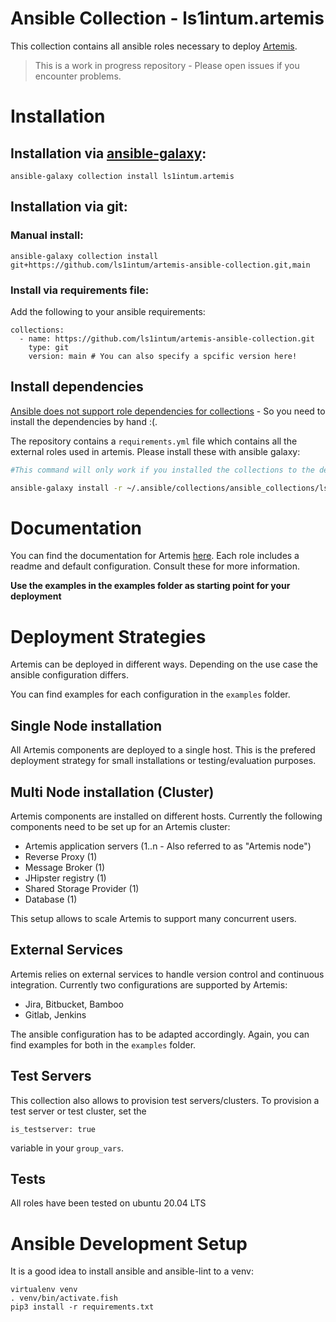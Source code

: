 # Ansible Collection - ls1intum.artemis

This collection contains all ansible roles necessary to deploy [Artemis](https://github.com/ls1intum/Artemis).

> This is a work in progress repository - Please open issues if you encounter problems.

# Installation
## Installation via [ansible-galaxy](https://galaxy.ansible.com/ls1intum/artemis):

```
ansible-galaxy collection install ls1intum.artemis
```

## Installation via git:

### Manual install:

```
ansible-galaxy collection install git+https://github.com/ls1intum/artemis-ansible-collection.git,main
```

### Install via requirements file:

Add the following to your ansible requirements:
```
collections:
  - name: https://github.com/ls1intum/artemis-ansible-collection.git
    type: git
    version: main # You can also specify a spcific version here!
```

## Install dependencies

[Ansible does not support role dependencies for collections](https://github.com/ansible/ansible/issues/76030) - So you need to install the dependencies by hand :(.

The repository contains a `requirements.yml` file which contains all the external roles used in artemis. Please install these with ansible galaxy:

```bash
#This command will only work if you installed the collections to the default location!

ansible-galaxy install -r ~/.ansible/collections/ansible_collections/ls1intum/artemis/requirements.yml
```

# Documentation

You can find the documentation for Artemis [here](https://docs.artemis.cit.tum.de).
Each role includes a readme and default configuration. Consult these for more information.

 **Use the examples in the examples folder as starting point for your deployment**

# Deployment Strategies

Artemis can be deployed in different ways. Depending on the use case the ansible configuration differs.

You can find examples for each configuration in the `examples` folder.

## Single Node installation
All Artemis components are deployed to a single host. This is the prefered deployment strategy for small installations or testing/evaluation purposes.

## Multi Node installation (Cluster)
Artemis components are installed on different hosts. Currently the following components need to be set up for an Artemis cluster:

- Artemis application servers (1..n - Also referred to as "Artemis node")
- Reverse Proxy (1)
- Message Broker (1)
- JHipster registry (1)
- Shared Storage Provider (1)
- Database (1)

This setup allows to scale Artemis to support many concurrent users.

## External Services

Artemis relies on external services to handle version control and continuous integration. Currently two configurations are supported by Artemis:
- Jira, Bitbucket, Bamboo
- Gitlab, Jenkins

The ansible configuration has to be adapted accordingly. Again, you can find examples for both in the `examples` folder.

## Test Servers

This collection also allows to provision test servers/clusters. To provision a test server or test cluster, set the

```
is_testserver: true
```
variable in your `group_vars`.

## Tests

All roles have been tested on ubuntu 20.04 LTS

# Ansible Development Setup 

It is a good idea to install ansible and ansible-lint to a venv: 

```
virtualenv venv
. venv/bin/activate.fish
pip3 install -r requirements.txt
```

